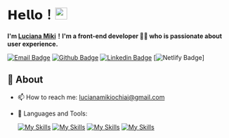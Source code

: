 # 𝗛𝗲𝗹𝗹𝗼！<img src="https://user-images.githubusercontent.com/5679180/79618120-0daffb80-80be-11ea-819e-d2b0fa904d07.gif" width="27px"> 

**I'm [Luciana Miki](https://github.com/LucianaMiki)！I'm a front-end developer 👨‍💻 who is passionate about user experience.**

[![Email Badge](https://img.shields.io/badge/-Email-c14438?style=flat-square&logo=Gmail&logoColor=white&link=mailto:lucianamikiochiai@gmail.com)](mailto:lucianamikiochiai@gmail.com)
[![Github Badge](https://img.shields.io/badge/-Github-232323?style=flat-square&logo=Github&logoColor=white&link=https://github.com/LucianaMiki)](https://github.com/LucianaMiki)
[![Linkedin Badge](https://img.shields.io/badge/-LinkedIn-0077B5?style=for-the-square&logo=Linkedin&logoColor=white&link=https://www.linkedin.com/in/lucianamikiochiai/)](https://www.linkedin.com/in/lucianamikiochiai/)
[![Netlify Badge](https://lmikiportfolio.netlify.app)]

## 🧐 About

- 📫 How to reach me: lucianamikiochiai@gmail.com
- 🌱 Languages and Tools: 

  [![My Skills](https://skillicons.dev/icons?i=js,html,css,cpp)](https://skillicons.dev)
  [![My Skills](https://skillicons.dev/icons?i=docker,eclipse,figma,java)](https://skillicons.dev)
  [![My Skills](https://skillicons.dev/icons?i=linux,postgres,nodejs,py)](https://skillicons.dev)
  [![My Skills](https://skillicons.dev/icons?i=react,ts,visualstudio,angular)](https://skillicons.dev)
  
